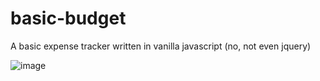 # basic-budget
A basic expense tracker written in vanilla javascript (no, not even jquery)

![image](https://user-images.githubusercontent.com/7840285/59907329-149bae00-93c8-11e9-9ebb-ccfeb9dc5f64.png)
